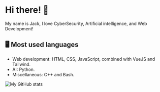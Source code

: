 <h1>Hi there! 👋</h1>
<p>My name is Jack, I love CyberSecurity, Artificial intelligence, and Web Development!</p>

<h2>🖥️ Most used languages</h2>
<ul>
  <li>Web development: HTML, CSS, JavaScript, combined with VueJS and Tailwind.</li>
  <li>AI: Python.</li>
  <li>Miscellaneous: C++ and Bash.</li>
</ul>

![My GitHub stats](https://github-readme-stats.vercel.app/api?username=jackhughes03&show_icons=true&theme=radical)
